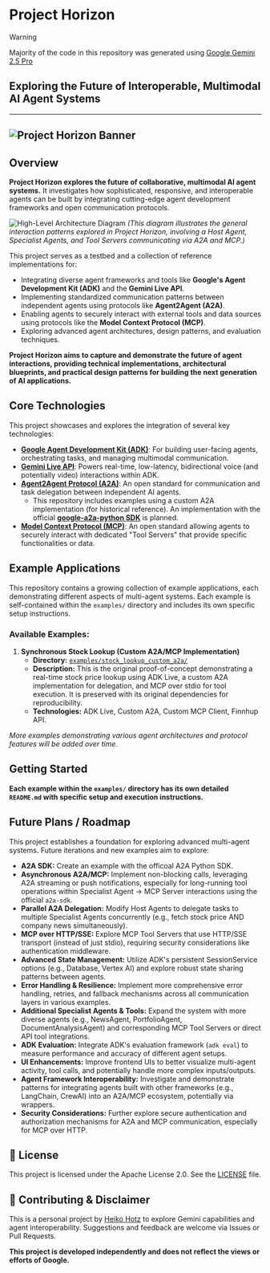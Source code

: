 # Project Horizon

> [!WARNING]
> Majority of the code in this repository was generated using [Google Gemini 2.5 Pro](https://gemini.google.com)

## Exploring the Future of Interoperable, Multimodal AI Agent Systems

---
![Project Horizon Banner](assets/project-horizon.png)
---

## Overview

**Project Horizon explores the future of collaborative, multimodal AI agent systems.** It investigates how sophisticated, responsive, and interoperable agents can be built by integrating cutting-edge agent development frameworks and open communication protocols.

![High-Level Architecture Diagram](assets/high-level-architecture.png)
*(This diagram illustrates the general interaction patterns explored in Project Horizon, involving a Host Agent, Specialist Agents, and Tool Servers communicating via A2A and MCP.)*

This project serves as a testbed and a collection of reference implementations for:

*   Integrating diverse agent frameworks and tools like **Google's Agent Development Kit (ADK)** and the **Gemini Live API**.
*   Implementing standardized communication patterns between independent agents using protocols like **Agent2Agent (A2A)**.
*   Enabling agents to securely interact with external tools and data sources using protocols like the **Model Context Protocol (MCP)**.
*   Exploring advanced agent architectures, design patterns, and evaluation techniques.

**Project Horizon aims to capture and demonstrate the future of agent interactions, providing technical implementations, architectural blueprints, and practical design patterns for building the next generation of AI applications.**

## Core Technologies

This project showcases and explores the integration of several key technologies:

*   **[Google Agent Development Kit (ADK)](https://google.github.io/adk-docs/)**: For building user-facing agents, orchestrating tasks, and managing multimodal communication.
*   **[Gemini Live API](https://ai.google.dev/gemini-api/docs/live)**: Powers real-time, low-latency, bidirectional voice (and potentially video) interactions within ADK.
*   **[Agent2Agent Protocol (A2A)](https://google.github.io/A2A/)**: An open standard for communication and task delegation between independent AI agents.
    *   This repository includes examples using  a custom A2A implementation (for historical reference). An implementation with the  official **[google-a2a-python SDK](https://github.com/google/a2a-python)** is planned.
*   **[Model Context Protocol (MCP)](https://modelcontextprotocol.io/)**: An open standard allowing agents to securely interact with dedicated "Tool Servers" that provide specific functionalities or data.

## Example Applications

This repository contains a growing collection of example applications, each demonstrating different aspects of multi-agent systems. Each example is self-contained within the `examples/` directory and includes its own specific setup instructions.

### Available Examples:

1.  **Synchronous Stock Lookup (Custom A2A/MCP Implementation)**
    *   **Directory:** [`examples/stock_lookup_custom_a2a/`](./examples/stock_lookup_custom_a2a/)
    *   **Description:** This is the original proof-of-concept demonstrating a real-time stock price lookup using ADK Live, a custom A2A implementation for delegation, and MCP over stdio for tool execution. It is preserved with its original dependencies for reproducibility.
    *   **Technologies:** ADK Live, Custom A2A, Custom MCP Client, Finnhup API.

*More examples demonstrating various agent architectures and protocol features will be added over time.*

## Getting Started

**Each example within the `examples/` directory has its own detailed `README.md` with specific setup and execution instructions.**

## Future Plans / Roadmap

This project establishes a foundation for exploring advanced multi-agent systems. Future iterations and new examples aim to explore:

*   **A2A SDK:** Create an example with the officoal A2A Python SDK. 
*   **Asynchronous A2A/MCP:** Implement non-blocking calls, leveraging A2A streaming or push notifications, especially for long-running tool operations within Specialist Agent -> MCP Server interactions using the official `a2a-sdk`.
*   **Parallel A2A Delegation:** Modify Host Agents to delegate tasks to multiple Specialist Agents concurrently (e.g., fetch stock price AND company news simultaneously).
*   **MCP over HTTP/SSE:** Explore MCP Tool Servers that use HTTP/SSE transport (instead of just stdio), requiring security considerations like authentication middleware.
*   **Advanced State Management:** Utilize ADK's persistent SessionService options (e.g., Database, Vertex AI) and explore robust state sharing patterns between agents.
*   **Error Handling & Resilience:** Implement more comprehensive error handling, retries, and fallback mechanisms across all communication layers in various examples.
*   **Additional Specialist Agents & Tools:** Expand the system with more diverse agents (e.g., NewsAgent, PortfolioAgent, DocumentAnalysisAgent) and corresponding MCP Tool Servers or direct API tool integrations.
*   **ADK Evaluation:** Integrate ADK's evaluation framework (`adk eval`) to measure performance and accuracy of different agent setups.
*   **UI Enhancements:** Improve frontend UIs to better visualize multi-agent activity, tool calls, and potentially handle more complex inputs/outputs.
*   **Agent Framework Interoperability:** Investigate and demonstrate patterns for integrating agents built with other frameworks (e.g., LangChain, CrewAI) into an A2A/MCP ecosystem, potentially via wrappers.
*   **Security Considerations:** Further explore secure authentication and authorization mechanisms for A2A and MCP communication, especially for MCP over HTTP.

## 📜 License

This project is licensed under the Apache License 2.0. See the [LICENSE](./LICENSE) file.

## 🤝 Contributing & Disclaimer

This is a personal project by [Heiko Hotz](https://github.com/heiko-hotz) to explore Gemini capabilities and agent interoperability. Suggestions and feedback are welcome via Issues or Pull Requests.

**This project is developed independently and does not reflect the views or efforts of Google.**